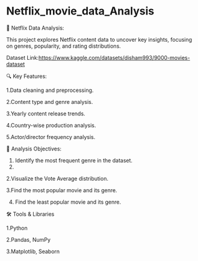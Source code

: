 # Netflix_movie_data_Analysis
🎥 Netflix Data Analysis:

This project explores Netflix content data to uncover key insights, focusing on genres, popularity, and rating distributions.

Dataset Link:https://www.kaggle.com/datasets/disham993/9000-movies-dataset


🔍 Key Features:

1.Data cleaning and preprocessing.

2.Content type and genre analysis.

3.Yearly content release trends.

4.Country-wise production analysis.

5.Actor/director frequency analysis.

🎯 Analysis Objectives:

1. Identify the most frequent genre in the dataset.
2. 
2.Visualize the Vote Average distribution.

3.Find the most popular movie and its genre.

4. Find the least popular movie and its genre.


🛠 Tools & Libraries

1.Python

2.Pandas, NumPy

3.Matplotlib, Seaborn
